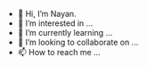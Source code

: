 - 👋 Hi, I’m Nayan. 
- 👀 I’m interested in ...
- 🌱 I’m currently learning ...
- 💞️ I’m looking to collaborate on ...
- 📫 How to reach me ...

<!---
nyyyannn/nyyyannn is a ✨ special ✨ repository because its `README.md` (this file) appears on your GitHub profile.
You can click the Preview link to take a look at your changes.
--->
